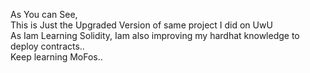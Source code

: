 As You can See,<br>
This is Just the Upgraded Version of same project I did on UwU<br>
As Iam Learning Solidity, Iam also improving my hardhat knowledge to deploy contracts..<br>
Keep learning MoFos..<br>
